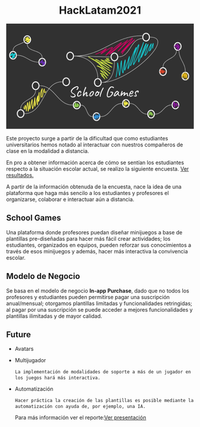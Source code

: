 <div align="center">
  
# HackLatam2021

![SchoolGames](https://github.com/Kary-AG/HackLatam2021/blob/main/img/Games.png)
</div>


Este proyecto surge a partir de la dificultad que como estudiantes universitarios hemos notado al interactuar con nuestros compañeros de clase en la modalidad a distancia.

En pro a obtener información acerca de cómo se sentían los estudiantes respecto a la situación escolar actual, se realizo la siguiente encuesta. [ Ver resultados.](https://forms.office.com/Pages/DesignPage.aspx?origin=OfficeDotCom&route=OfficeHome&lang=en-US#FormId=BUvlSn63JEKu8YZhQi4IFuuq04ijJ0dMgv1FVGzZUcJUQ0JDU0pLWlRKTDJFVjQ2VDU1VTY1RkVDTC4u)

A partir de la información obtenuda de la encuesta, nace la idea de una plataforma que haga más sencilo a los estudiantes y profesores el organizarse, colaborar e interactuar aún a distancia.

## School Games 

Una plataforma donde profesores puedan diseñar minijuegos a base de plantillas pre-diseñadas para hacer más fácil crear actividades; los estudiantes, organizados en equipos, pueden reforzar sus conocimientos a través de esos minijuegos y además, hacer más interactiva la convivencia escolar.

## Modelo de Negocio 

Se basa en el modelo de negocio **In-app Purchase**, dado que no todos los profesores y estudiantes pueden permitirse pagar una suscripción anual/mensual; otorgamos plantillas limitadas y funcionalidades retringidas; al pagar por una suscripción se puede acceder a mejores funcionalidades y plantillas ilimitadas y de mayor calidad.

## Future

- Avatars

- Multijugador

      La implementación de modalidades de soporte a más de un jugador en los juegos hará más interactiva.

- Automatización

      Hacer práctica la creación de las plantillas es posible mediante la automatización con ayuda de, por ejemplo, una IA. 
  
  Para más información ver el reporte:[Ver presentación](https://github.com/Kary-AG/HackLatam2021/blob/main/Presentacion/Presentaci%C3%B3nHL.pdf)
